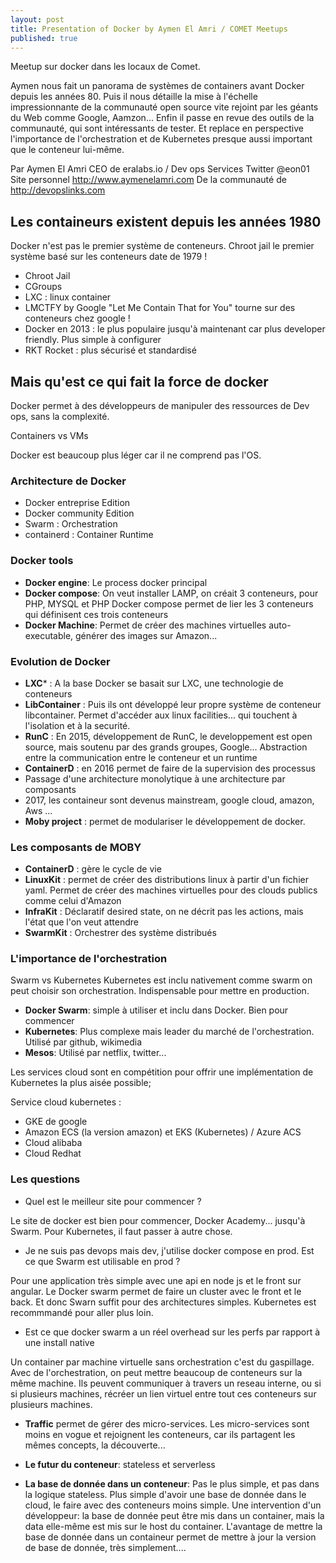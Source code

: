 ```yaml
---
layout: post
title: Presentation of Docker by Aymen El Amri / COMET Meetups
published: true
---
```


Meetup sur docker dans les locaux de Comet. 


Aymen nous fait un panorama de systèmes de containers avant Docker depuis les  années 80. Puis il nous détaille la mise à l'échelle impressionnante de la communauté open source vite rejoint par les géants du Web comme Google, Aamzon... 
Enfin il passe en revue des outils de la communauté, qui sont intéressants de tester.
Et replace en perspective l'importance de l'orchestration et de Kubernetes presque aussi important que le conteneur lui-même.


Par Aymen El Amri
CEO de eralabs.io / Dev ops Services
Twitter @eon01
Site personnel http://www.aymenelamri.com
De la communauté de http://devopslinks.com


## Les containeurs existent depuis les années 1980

Docker n'est pas le  premier système de conteneurs. Chroot jail le premier système basé sur les conteneurs date de 1979 !

* Chroot Jail
* CGroups
* LXC : linux container
* LMCTFY by Google "Let Me Contain That for You" tourne sur des conteneurs chez google !
* Docker en 2013 : le plus populaire jusqu'à maintenant car plus developer friendly. Plus simple à configurer
* RKT Rocket : plus sécurisé et standardisé 

## Mais qu'est ce qui fait la force de docker

Docker permet à des développeurs de manipuler des ressources de Dev ops, sans la complexité. 

Containers vs VMs

Docker est beaucoup plus léger car il ne comprend pas l'OS. 


### Architecture de Docker 

* Docker entreprise Edition 
* Docker community Edition 
* Swarm : Orchestration 
* containerd : Container Runtime

### Docker tools 

* **Docker engine**: Le process docker principal
* **Docker compose**: On veut installer LAMP, on créait 3 conteneurs, pour PHP, MYSQL et PHP Docker compose permet de lier les 3 conteneurs qui définisent ces trois conteneurs
* **Docker Machine**: Permet de créer des machines virtuelles auto-executable, générer des images sur Amazon...


### Evolution de Docker

* **LXC*** : A la base Docker se basait sur LXC, une technologie de conteneurs 
* **LibContainer** : Puis ils ont développé leur propre système de conteneur libcontainer. Permet d'accéder aux linux facilities... qui touchent à l'isolation et à la securité.
* **RunC** : En 2015, développement de RunC, le developpement est open source, mais soutenu par des grands groupes, Google... Abstraction entre la communication entre le conteneur et un runtime
* **ContainerD** : en 2016 permet de faire de la supervision des processus 
* Passage d'une architecture monolytique à une architecture par composants
* 2017, les containeur sont devenus mainstream, google cloud, amazon, Aws ...
* **Moby project** : permet de modulariser le développement de docker.

### Les composants de MOBY

* **ContainerD** : gère le cycle de vie
* **LinuxKit** : permet de créer des distributions linux à partir d'un fichier yaml. Permet de créer des machines virtuelles pour des clouds publics comme celui d'Amazon
* **InfraKit** : Déclaratif desired state, on ne décrit pas les actions, mais l'état que l'on veut attendre
* **SwarmKit** : Orchestrer des système distribués

### L'importance de l'orchestration 

Swarm vs Kubernetes
Kubernetes est inclu nativement comme swarm on peut choisir son orchestration. Indispensable pour mettre en production.

* **Docker Swarm**: simple à utiliser et inclu dans Docker. Bien pour commencer
* **Kubernetes**: Plus complexe mais leader du marché de l'orchestration. Utilisé par github, wikimedia
* **Mesos**: Utilisé par netflix, twitter...

Les services cloud sont en compétition pour offrir une implémentation de Kubernetes la plus aisée possible; 

Service cloud kubernetes : 

* GKE de google
* Amazon ECS (la version amazon) et EKS (Kubernetes) / Azure ACS 
* Cloud alibaba 
* Cloud Redhat


### Les questions 

* Quel est le meilleur site pour commencer ? 

Le site de docker est bien pour commencer, Docker Academy... jusqu'à Swarm. Pour Kubernetes, il faut passer à autre chose.

* Je ne suis pas devops mais dev, j'utilise docker compose en prod. Est ce que Swarm est utilisable en prod ?

Pour une application très simple avec une api en node js et le front sur angular. Le Docker swarm permet de faire un cluster avec le front et le back. Et donc Swarn suffit pour des architectures simples. Kubernetes est recommmandé pour aller plus loin.

* Est ce que docker swarm a un réel overhead sur les perfs par rapport à une install native

Un container par machine virtuelle sans orchestration c'est du gaspillage. Avec de l'orchestration, on peut mettre beaucoup de conteneurs sur la même machine. Ils peuvent communiquer à travers un reseau interne, ou si si plusieurs machines, récréer un lien virtuel entre tout ces conteneurs sur plusieurs machines. 

* **Traffic** permet de gérer des micro-services. Les micro-services sont moins en vogue et rejoignent les conteneurs, car ils  partagent les mêmes concepts, la découverte...

* **Le futur du conteneur**: stateless et serverless

*  **La base de donnée dans un conteneur**: Pas le plus simple, et pas dans la logique stateless. Plus simple d'avoir une base de donnée dans le cloud, le faire avec des conteneurs moins simple. 
Une intervention d'un développeur: la base de donnée peut être mis dans un container, mais la data elle-même est mis sur le host du container. L'avantage de mettre la base de donnée dans un containeur permet de mettre à jour la version de base de donnée, très simplement....







